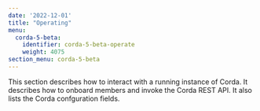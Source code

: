 ```yaml
---
date: '2022-12-01'
title: "Operating"
menu:
  corda-5-beta:
    identifier: corda-5-beta-operate
    weight: 4075
section_menu: corda-5-beta
---
```

This section describes how to interact with a running instance of Corda. It describes how to onboard members and invoke the Corda REST API. It also lists the Corda confguration fields.